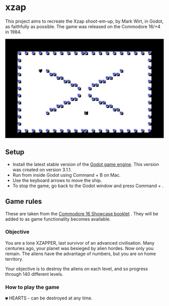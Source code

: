 # xzap

This project aims to recreate the Xzap shoot-em-up, by Mark Wirt, in Godot, as faithfully as possible. The game was released on the Commodore 16/+4 in 1984.

![Screenshot of a ship, level layout and an enemy](./Xzap.png)

## Setup

* Install the latest stable version of the [Godot game engine](https://godotengine.org/). This version was created on version 3.1.1.
* Run from inside Godot using Command + B on Mac.
* Use the keyboard arrows to move the ship.
* To stop the game, go back to the Godot window and press Command + .

## Game rules

These are taken from the [Commodore 16 Showcase booklet](http://plus4world.powweb.com/publications/The_Commodore_16_Showcase_Booklet) . They will be added to as game functionality becomes available.

### Objective

You are a lone XZAPPER, last survivor of an advanced civilisation. Many centuries ago, your planet was besieged by alien hordes. Now only you remain. The aliens have the advantage of numbers, but you are on home territory.

Your objective is to destroy the aliens on each level, and so progress through 140 different levels.

### How to play the game

![Heart](./enemies/heart/heart1.png) HEARTS - can be destroyed at any time.
